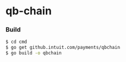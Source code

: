 # qb-chain

### Build

```sh
$ cd cmd
$ go get github.intuit.com/payments/qbchain
$ go build -o qbchain
```